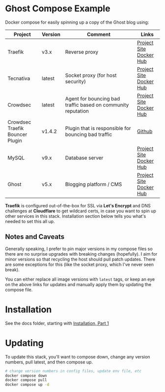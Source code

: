 # Ghost Compose Example
Docker compose for easily spinning up a copy of the Ghost blog using:

| Project | Version | Comment | Links |
|----|----|----|----|
| Traefik | v3.x | Reverse proxy | [Project Site](https://traefik.io/) <br> [Docker Hub](https://hub.docker.com/_/traefik) |
| Tecnativa | latest | Socket proxy (for host security) | [Project Site](https://github.com/Tecnativa/docker-socket-proxy) <br> [Docker Hub](https://hub.docker.com/r/tecnativa/docker-socket-proxy) |
| Crowdsec | latest | Agent for bouncing bad traffic based on community reputation | [Project Site](https://www.crowdsec.net/) <br> [Docker Hub](https://hub.docker.com/r/crowdsecurity/crowdsec) |
| Crowdsec Traefik<br>Bouncer Plugin | v1.4.2 | Plugin that is responsible for bouncing bad traffic | [Github](https://github.com/maxlerebourg/crowdsec-bouncer-traefik-plugin) |
| MySQL | v9.x | Database server | [Project Site](https://www.mysql.com/) <br> [Docker Hub](https://hub.docker.com/_/mysql) |
| Ghost | v5.x | Blogging platform / CMS | [Project Site](https://ghost.org/) <br> [Docker Hub](https://hub.docker.com/_/ghost) |


**Traefik** is configured out-of-the-box for SSL via **Let's Encrypt** and DNS challenges at **Cloudflare** to get wildcard certs, in case you want to spin up other services in this stack. Installation section below tells you what's needed to set this all up.



## Notes and Caveats
Generally speaking, I prefer to pin major versions in my compose files so there are no surprise upgrades with breaking changes (hopefully). I aim for minor versions so that recycling the host should pull patch updates. There are some exceptions for this (like the socket proxy, which I've never seen break).

You can either replace all image versions with `latest` tags, or keep an eye on the above links for updates and manually apply them by updating the compose file.


# Installation
See the docs folder, starting with [Installation, Part 1](./docs/install-01.md)


# Updating
To update this stack, you'll want to compose down, change any version numbers, pull latest, and then compose up.

```bash
# change version numbers in config files, update env file, etc
docker compose down
docker compose pull
docker compose up -d
```
